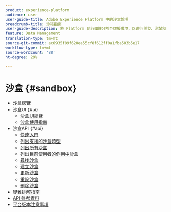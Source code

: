 ```yaml
---
product: experience-platform
audience: user
user-guide-title: Adobe Experience Platform 中的沙盒說明
breadcrumb-title: 沙箱指南
user-guide-description: 將 Platform 執行個體分割至虛擬環境，以進行開發、測試和應用程式部署。
feature: Data Management
translation-type: tm+mt
source-git-commit: ac6935f09f620ea55cf8f612ff0a1fba503b5e17
workflow-type: tm+mt
source-wordcount: '88'
ht-degree: 29%

---
```



# 沙盒 {#sandbox}

* [沙盒總覽](home.md)
* 沙盒UI {#ui}
   * [沙盒UI總覽](ui/overview.md)
   * [沙盒使用指南](ui/user-guide.md)
* 沙盒API {#api}
   * [快速入門](api/getting-started.md)
   * [列出支援的沙盒類型](api/list-sandbox-types.md)
   * [列出所有沙盒](api/list-all-sandboxes.md)
   * [列出目前使用者的作用中沙盒](api/list-active-sandboxes.md)
   * [尋找沙盒](api/look-up-sandbox.md)
   * [建立沙盒](api/create-sandbox.md)
   * [更新沙盒](api/update-sandbox.md)
   * [重設沙盒](api/reset-sandbox.md)
   * [刪除沙盒](api/delete-sandbox.md)
* [疑難排解指南](troubleshooting-guide.md)
* [API 參考資料](https://www.adobe.io/apis/experienceplatform/home/api-reference.html#!acpdr/swagger-specs/sandbox-api.yaml)
* [平台版本注意事項](https://www.adobe.com/go/platform-release-notes-en)